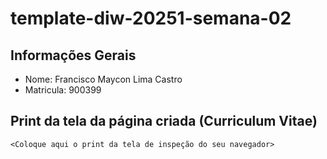 # template-diw-20251-semana-02

## Informações Gerais
- Nome: Francisco Maycon Lima Castro
- Matricula: 900399

## Print da tela da página criada (Curriculum Vitae)

`<Coloque aqui o print da tela de inspeção do seu navegador>`
